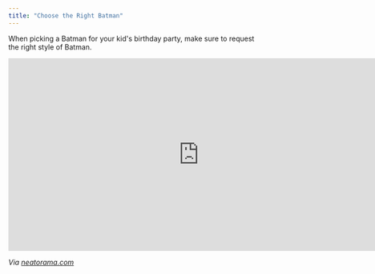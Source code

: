 ```yaml
---
title: "Choose the Right Batman"
---
```

<p>When picking a Batman for your kid's birthday party, make sure to request the right style of Batman.</p>
<p><iframe width="759" height="386" src="https://www.youtube.com/embed/TFYrrCWVqWo?rel=0" frameborder="0" allowfullscreen></iframe></p>
<p><em>Via <a href="https://www.neatorama.com/2012/04/25/batman-themed-childs-birthday-party-is-too-dark/">neatorama.com</a></em></p>
